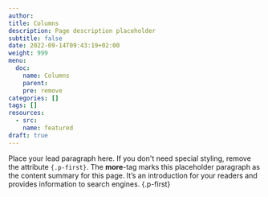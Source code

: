 ```yaml
---
author:
title: Columns
description: Page description placeholder
subtitle: false
date: 2022-09-14T09:43:19+02:00 
weight: 999
menu:
  doc:
    name: Columns
    parent: 
    pre: remove
categories: []
tags: []
resources:
  - src: 
    name: featured
draft: true
---
```


Place your lead paragraph here. If you don't need special styling, remove the attribute `{.p-first}`. The **more**-tag marks this placeholder paragraph as the content summary for this page. It’s an introduction for your readers and provides information to search engines. 
{.p-first} <!--more-->
